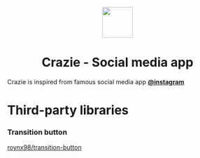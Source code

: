 <p align="center">
<img src="https://bit.ly/3dwETmb" width="70" height="70"/>
  
<h1 align="center">Crazie - Social media app</h1>  
</p>



Crazie is inspired from famous social media app  <b><a href="http://instagram.com">@instagram</a></b>


<!--
# Screenshots

![alt_text](https://bit.ly/3uioAiU)
![alt_text](https://bit.ly/3ufBYnT)

<p align="center">
<img src="https://bit.ly/3uioAiU" width="300" height="600"/>
<img src="https://bit.ly/3ufBYnT" width="300" height="600"/>
</p>
-->

# Third-party libraries
<p><h3>Transition button</h3> <a href="https://github.com/roynx98/transition-button-android">roynx98/transition-button<a></p>
